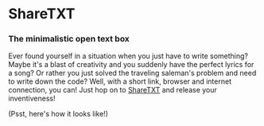 # ShareTXT

### The minimalistic open text box
Ever found yourself in a situation when you just have to write something? Maybe it's a blast of creativity and you suddenly have the perfect lyrics for a song? Or rather you just solved the traveling saleman's problem and need to write down the code?
Well, with a short link, browser and internet connection, you can! Just hop on to [ShareTXT](https://sharetxt.xyz) and release your inventiveness!

(Psst, here's how it looks like!)

[](https://imgur.com/MfpLPl8.gif)
